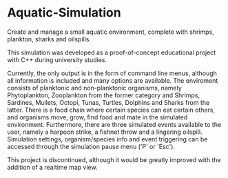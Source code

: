 # Aquatic-Simulation
Create and manage a small aquatic environment, complete with shrimps, plankton, sharks and oilspills.

This simulation was developed as a proof-of-concept educational project with C++ during university studies.

Currently, the only output is in the form of command line menus, although all information is included and many options are available.
The enviroment consists of planktonic and non-planktonic organisms, namely Phytoplankton, Zooplankton from the former category and Shrimps, Sardines, Mullets, Octopi, Tunas, Turtles, Dolphins and Sharks from the latter.
There is a food chain where certain species can eat certain others, and organisms move, grow, find food and mate in the simulated environment. Furthermore, there are three simulated events available to the user, namely a harpoon strike, a fishnet throw and a lingering oilspill.
Simulation settings, organism/species info and event triggering can be accessed through the simulation pause menu ('P' or 'Esc').

This project is discontinued, although it would be greatly improved with the addition of a realtime map view.
